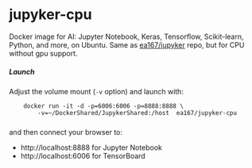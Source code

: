# jupyker-cpu
Docker image for AI: Jupyter Notebook, Keras, Tensorflow, Scikit-learn, Python, and more, on Ubuntu.
Same as [ea167/jupyker](https://hub.docker.com/r/ea167/jupyker) repo, but for CPU without gpu support.


##### Launch
Adjust the volume mount (`-v` option) and launch with:

```
    docker run -it -d -p=6006:6006 -p=8888:8888 \
        -v=~/DockerShared/JupykerShared:/host  ea167/jupyker-cpu
```

###  

and then connect your browser to:
* http://localhost:8888 for Jupyter Notebook
* http://localhost:6006 for TensorBoard
